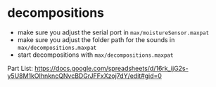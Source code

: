 # decompositions

* make sure you adjust the serial port in `max/moistureSensor.maxpat`
* make sure you adjust the folder path for the sounds in `max/decompositions.maxpat`
* start decompositions with `max/decompositions.maxpat`

Part List: https://docs.google.com/spreadsheets/d/16rk_ijG2s-y5U8M1kOIhnkncQNvcBDGrJFFxXzoj7dY/edit#gid=0
